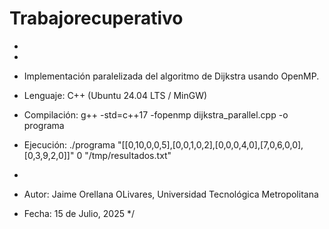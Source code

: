 # Trabajorecuperativo
*
 
 *
 * Implementación paralelizada del algoritmo de Dijkstra usando OpenMP.
 * Lenguaje: C++ (Ubuntu 24.04 LTS / MinGW)
 * Compilación: g++ -std=c++17 -fopenmp dijkstra_parallel.cpp -o programa
 * Ejecución: ./programa "[[0,10,0,0,5],[0,0,1,0,2],[0,0,0,4,0],[7,0,6,0,0],[0,3,9,2,0]]" 0 "/tmp/resultados.txt"
 *
 * Autor: Jaime Orellana OLivares, Universidad Tecnológica Metropolitana
 * Fecha: 15 de Julio, 2025
 */
